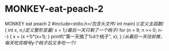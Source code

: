 # MONKEY-eat-peach-2
MONKEY eat peach 2
#include<stdio.h>/*包含头文件*/
int main( )/*定义主函数*/
{
	int x, n;/*定义整形变量*/
	x = 1;/*最后一天只剩了一个桃子*/
	for (n = 9; n >= 0; n--)
	{
		x = (x +1)*(x+1);
	}
	printf("第一天摘了%d个桃子", x);
}
/*从最后一天往前推，每天吃完根号y个桃子后又多吃一个*/
